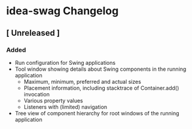 <!-- Keep a Changelog guide -> https://keepachangelog.com -->

# idea-swag Changelog

## [ Unreleased ]

### Added

- Run configuration for Swing applications
- Tool window showing details about Swing components in the running application
    - Maximum, minimum, preferred and actual sizes
    - Placement information, including stacktrace of Container.add() invocation
    - Various property values
    - Listeners with (limited) navigation
- Tree view of component hierarchy for root windows of the running application
